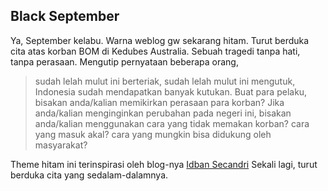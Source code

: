 ## Black September

Ya, September kelabu. Warna weblog gw sekarang hitam.
Turut berduka cita atas korban BOM di Kedubes Australia. Sebuah tragedi tanpa hati, tanpa perasaan.
Mengutip pernyataan beberapa orang,

> sudah lelah mulut ini berteriak, sudah lelah mulut ini mengutuk,
> Indonesia sudah mendapatkan banyak kutukan. Buat para pelaku, 
> bisakan anda/kalian memikirkan perasaan para korban? Jika 
> anda/kalian menginginkan perubahan pada negeri ini, bisakan 
> anda/kalian menggunakan cara yang tidak memakan korban? cara 
> yang masuk akal? cara yang mungkin bisa didukung oleh 
> masyarakat?

Theme hitam ini terinspirasi oleh blog-nya <a href="http://secandri.com/blog/2004/09/09/black-september/">Idban Secandri</a>
Sekali lagi, turut berduka cita yang sedalam-dalamnya.

<!-- {"time": "2004-09-13 19:17:20", "title": "Black September"} -->
